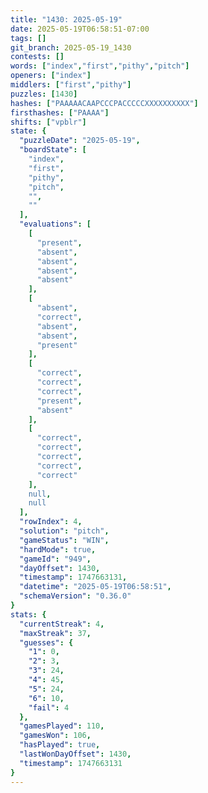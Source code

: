 ```yaml
---
title: "1430: 2025-05-19"
date: 2025-05-19T06:58:51-07:00
tags: []
git_branch: 2025-05-19_1430
contests: []
words: ["index","first","pithy","pitch"]
openers: ["index"]
middlers: ["first","pithy"]
puzzles: [1430]
hashes: ["PAAAAACAAPCCCPACCCCCXXXXXXXXXX"]
firsthashes: ["PAAAA"]
shifts: ["vpblr"]
state: {
  "puzzleDate": "2025-05-19",
  "boardState": [
    "index",
    "first",
    "pithy",
    "pitch",
    "",
    ""
  ],
  "evaluations": [
    [
      "present",
      "absent",
      "absent",
      "absent",
      "absent"
    ],
    [
      "absent",
      "correct",
      "absent",
      "absent",
      "present"
    ],
    [
      "correct",
      "correct",
      "correct",
      "present",
      "absent"
    ],
    [
      "correct",
      "correct",
      "correct",
      "correct",
      "correct"
    ],
    null,
    null
  ],
  "rowIndex": 4,
  "solution": "pitch",
  "gameStatus": "WIN",
  "hardMode": true,
  "gameId": "949",
  "dayOffset": 1430,
  "timestamp": 1747663131,
  "datetime": "2025-05-19T06:58:51",
  "schemaVersion": "0.36.0"
}
stats: {
  "currentStreak": 4,
  "maxStreak": 37,
  "guesses": {
    "1": 0,
    "2": 3,
    "3": 24,
    "4": 45,
    "5": 24,
    "6": 10,
    "fail": 4
  },
  "gamesPlayed": 110,
  "gamesWon": 106,
  "hasPlayed": true,
  "lastWonDayOffset": 1430,
  "timestamp": 1747663131
}
---
```

<!-- more -->
